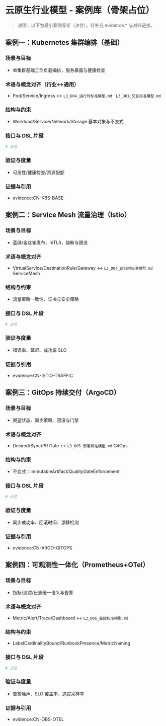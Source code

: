 # 云原生行业模型 - 案例库（骨架占位）

> 说明：以下为最小案例骨架（占位）。待补充 evidence:* 与对齐链接。

## 案例一：Kubernetes 集群编排（基础）

### 场景与目标

- 单集群基础工作负载编排，服务暴露与健康检查

### 术语与概念对齐（行业↔通用）

- Pod/Service/Ingress ↔ `L3_D04_运行时标准模型.md` · `L3_D01_交互标准模型.md`

### 结构与约束

- Workload/Service/Network/Storage 基本对象与不变式

### 接口与 DSL 片段

```yaml
# 占位
```

### 验证与度量

- 可用性/健康检查/资源配额

### 证据与引用

- evidence:CN-K8S-BASE

## 案例二：Service Mesh 流量治理（Istio）

### 场景与目标

- 蓝绿/金丝雀发布，mTLS，熔断与限流

### 术语与概念对齐

- VirtualService/DestinationRule/Gateway ↔ `L3_D04_运行时标准模型.md` ServiceMesh

### 结构与约束

- 流量策略一致性、证书与安全策略

### 接口与 DSL 片段

```yaml
# 占位
```

### 验证与度量

- 错误率、延迟、成功率 SLO

### 证据与引用

- evidence:CN-ISTIO-TRAFFIC

## 案例三：GitOps 持续交付（ArgoCD）

### 场景与目标

- 期望状态、同步策略、回滚与门禁

### 术语与概念对齐

- Desired/Sync/PR Gate ↔ `L3_D05_部署标准模型.md` GitOps

### 结构与约束

- 不变式：ImmutableArtifact/QualityGateEnforcement

### 接口与 DSL 片段

```yaml
# 占位
```

### 验证与度量

- 同步成功率、回滚时间、漂移检测

### 证据与引用

- evidence:CN-ARGO-GITOPS

## 案例四：可观测性一体化（Prometheus+OTel）

### 场景与目标

- 指标/追踪/日志统一语义与告警

### 术语与概念对齐

- Metric/Alert/Trace/Dashboard ↔ `L3_D06_监控标准模型.md`

### 结构与约束

- LabelCardinalityBound/RunbookPresence/MetricNaming

### 接口与 DSL 片段

```yaml
# 占位
```

### 验证与度量

- 告警噪声、SLO 覆盖率、追踪采样率

### 证据与引用

- evidence:CN-OBS-OTEL
